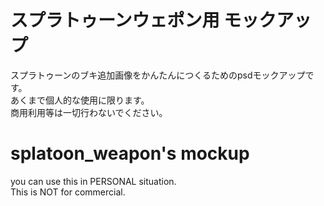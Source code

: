 # スプラトゥーンウェポン用 モックアップ  
スプラトゥーンのブキ追加画像をかんたんにつくるためのpsdモックアップです。  
あくまで個人的な使用に限ります。  
商用利用等は一切行わないでください。  


# splatoon_weapon's mockup
you can use this in PERSONAL situation.   
This is NOT for commercial.  

